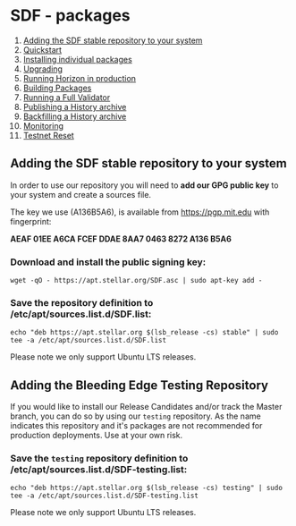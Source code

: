 # SDF - packages
  
1.  [Adding the SDF stable repository to your system](adding-the-sdf-stable-repository-to-your-system.md)
2.  [Quickstart](quickstart.md)
3.  [Installing individual packages](installing-individual-packages.md)
4.  [Upgrading](upgrading.md)
5.  [Running Horizon in production](running-horizon-in-production.md)
6.  [Building Packages](building-packages.md)
7.  [Running a Full Validator](running-a-full-validator.md)
8.  [Publishing a History archive](publishing-a-history-archive.md)
9.  [Backfilling a History archive](backfilling-a-history-archive.md)
10. [Monitoring](monitoring.md)
11. [Testnet Reset](testnet-reset.md)

## Adding the SDF stable repository to your system

In order to use our repository you will need to **add our GPG public key** to your system and create a sources file.

The key we use (A136B5A6), is available from https://pgp.mit.edu with fingerprint:

**AEAF 01EE A6CA FCEF DDAE  8AA7 0463 8272 A136 B5A6**

### Download and install the public signing key:

```
wget -qO - https://apt.stellar.org/SDF.asc | sudo apt-key add -
```

### Save the repository definition to /etc/apt/sources.list.d/SDF.list:

```
echo "deb https://apt.stellar.org $(lsb_release -cs) stable" | sudo tee -a /etc/apt/sources.list.d/SDF.list
```

Please note we only support Ubuntu LTS releases.

## Adding the Bleeding Edge Testing Repository

If you would like to install our Release Candidates and/or track the Master branch, you can do so by using our `testing` repository. As the name indicates this repository and it's packages are not recommended for production deployments. Use at your own risk.

### Save the `testing` repository definition to /etc/apt/sources.list.d/SDF-testing.list:

```
echo "deb https://apt.stellar.org $(lsb_release -cs) testing" | sudo tee -a /etc/apt/sources.list.d/SDF-testing.list
```

Please note we only support Ubuntu LTS releases.
